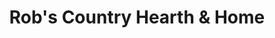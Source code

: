 ---
title: "Rob's Country Hearth & Home"
url: /renton/robs-country-hearth-and-home/
shop: fireplace
---